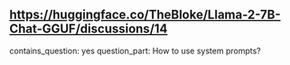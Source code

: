 ## https://huggingface.co/TheBloke/Llama-2-7B-Chat-GGUF/discussions/14

contains_question: yes
question_part: How to use system prompts?